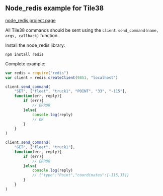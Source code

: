 ## Node_redis example for Tile38

[node_redis project page](https://github.com/NodeRedis/node_redis)

All Tile38 commands should be sent using the `client.send_command(name, args, callback)` function.

Install the node_redis library:

```
npm install redis
```

Complete example:

```javascript
var redis = require("redis")
var client = redis.createClient(9851, "localhost")

client.send_command(
	"SET", ["fleet", "truck1", "POINT", "33", "-115"], 
	function(err, reply){
		if (err){
			// ERROR
		}else{
			console.log(reply)
			// OK
		}
	}
)

client.send_command(
	"GET", ["fleet", "truck1"],
	function(err, reply){
		if (err){
			// ERROR
		}else{
			console.log(reply)
			// {"type":"Point","coordinates":[-115,33]}
		}
	}
)

```